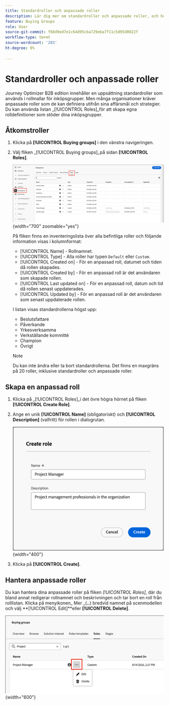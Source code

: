 ```yaml
---
title: Standardroller och anpassade roller
description: Lär dig mer om standardroller och anpassade roller, och hur du definierar anpassade roller som kan användas för att köpa grupprollmallar.
feature: Buying Groups
role: User
source-git-commit: f68d9ed7e1c64d95cba729eba7f11c5d95d0022f
workflow-type: tm+mt
source-wordcount: '283'
ht-degree: 0%

---
```


# Standardroller och anpassade roller

Journey Optimizer B2B edition innehåller en uppsättning standardroller som används i rollmallar för inköpsgrupper. Men många organisationer kräver anpassade roller som de kan definiera utifrån sina affärsmål och strategier. Du kan använda listan _[!UICONTROL Roles]_för att skapa egna rolldefinitioner som stöder dina inköpsgrupper.

## Åtkomstroller

1. Klicka på **[!UICONTROL Buying groups]** i den vänstra navigeringen.

1. Välj fliken _[!UICONTROL Buying groups]_på sidan **[!UICONTROL Roles]**.

   ![Fliken Roller](./assets/roles-tab.png){width="700" zoomable="yes"}

   På fliken finns en inventeringslista över alla befintliga roller och följande information visas i kolumnformat:

   * [!UICONTROL Name] - Rollnamnet.
   * [!UICONTROL Type] - Alla roller har typen `Default` eller `Custom`.
   * [!UICONTROL Created on] - För en anpassad roll, datumet och tiden då rollen skapades.
   * [!UICONTROL Created by] - För en anpassad roll är det användaren som skapade rollen.
   * [!UICONTROL Last updated on] - För en anpassad roll, datum och tid då rollen senast uppdaterades.
   * [!UICONTROL Updated by] - För en anpassad roll är det användaren som senast uppdaterade rollen.

   I listan visas standardrollerna högst upp:

   * Beslutsfattare
   * Påverkande
   * Yrkesverksamma
   * Verkställande kommitté
   * Champion
   * Övrigt

   >[!NOTE]
   >
   >Du kan inte ändra eller ta bort standardrollerna. Det finns en maxgräns på 20 roller, inklusive standardroller och anpassade roller.

## Skapa en anpassad roll

1. Klicka på _[!UICONTROL Roles]_i det övre högra hörnet på fliken **[!UICONTROL Create Role]**.

1. Ange en unik **[!UICONTROL Name]** (obligatoriskt) och **[!UICONTROL Description]** (valfritt) för rollen i dialogrutan.

   ![Dialogrutan Skapa roll](./assets/roles-create-dialog.png){width="400"}

1. Klicka på **[!UICONTROL Create]**.

## Hantera anpassade roller

Du kan hantera dina anpassade roller på fliken _[!UICONTROL Roles]_, där du bland annat redigerar rollnamnet och beskrivningen och tar bort en roll från rolllistan. Klicka på menyikonen_ Mer _(**..**) bredvid namnet på scenmodellen och välj **[!UICONTROL Edit]**eller **[!UICONTROL Delete]**.

![Redigera eller ta bort en anpassad roll](./assets/roles-more-menu.png){width="600"}
